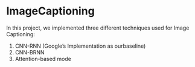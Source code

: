 # ImageCaptioning

In this project, we implemented three different techniques used for Image Captioning:
1.  CNN-RNN (Google’s Implementation as ourbaseline)
2.  CNN-BRNN
3.  Attention-based mode

